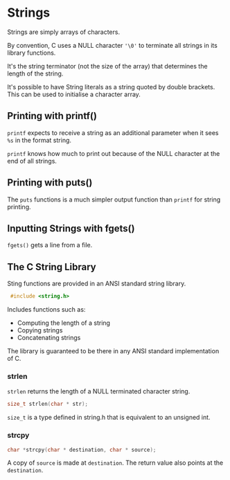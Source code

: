 # Strings

Strings are simply arrays of characters.

By convention, C uses a NULL character `'\0'` to terminate all strings in its library functions.

It's the string terminator (not the size of the array) that determines the length of the string.

It's possible to have String literals as a string quoted by double brackets. This can be used to initialise a character array.

## Printing with printf()
`printf` expects to receive a string as an additional parameter when it sees `%s` in the format string.

`printf` knows how much to print out because of the NULL character at the end of all strings.

## Printing with puts()
The `puts` functions is a much simpler output function than `printf` for string printing.

## Inputting Strings with fgets()
`fgets()` gets a line from a file.

## The C String Library
Sting functions are provided in an ANSI standard string library.

```c
 #include <string.h>
```

Includes functions such as:
- Computing the length of a string
- Copying strings
- Concatenating strings

The library is guaranteed to be there in any ANSI standard implementation of C.

### strlen
`strlen` returns the length of a NULL terminated character string.

```c
size_t strlen(char * str);
```

`size_t` is a type defined in string.h that is equivalent to an unsigned int.

### strcpy
```c
char *strcpy(char * destination, char * source);
```

A copy of `source` is made at `destination`. The return value also points at the `destination`.
